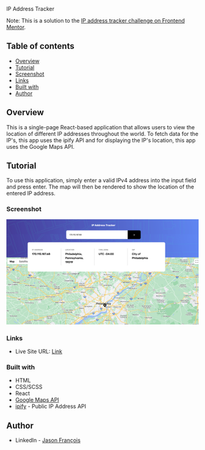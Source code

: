 IP Address Tracker

Note: This is a solution to the [IP address tracker challenge on Frontend Mentor](https://www.frontendmentor.io/challenges/ip-address-tracker-I8-0yYAH0).

## Table of contents

- [Overview](#overview)
- [Tutorial](#tutorial)
- [Screenshot](#screenshot)
- [Links](#links)
- [Built with](#built-with)
- [Author](#author)

## Overview
This is a single-page React-based application that allows users to view the location of different IP addresses throughout the world.
To fetch data for the IP's, this app uses the ipify API and for displaying the IP's location, this app uses the Google Maps API.

## Tutorial
To use this application, simply enter a valid IPv4 address into the input field and press enter. The map will then be rendered to show the location of the entered IP address.

### Screenshot

![](./IPTracker.png)

### Links
- Live Site URL: <a href="https://ip-tracker-jason-francois.vercel.app/" target="_blank">Link</a>

### Built with

- HTML
- CSS/SCSS
- React
- [Google Maps API](https://developers.google.com/maps)
- [ipify](https://www.ipify.org/) - Public IP Address API

## Author
- LinkedIn - [Jason François](www.linkedin.com/in/jasonc-francois)
